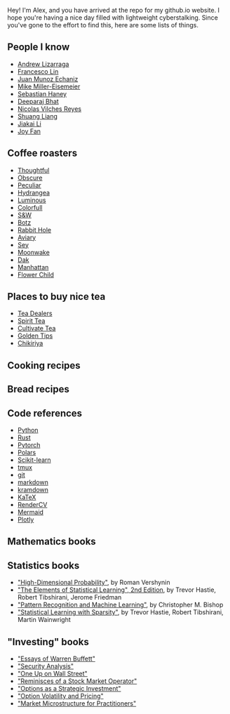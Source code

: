 Hey! I'm Alex, and you have arrived at the repo for my github.io website. I hope you're having a nice day filled with lightweight cyberstalking. Since you've gone to the effort to find this, here are some lists of things.

## People I know
- [Andrew Lizarraga](https://drewrl3v.github.io/)
- [Francesco Lin](https://www.math.columbia.edu/~flin/)
- [Juan Munoz Echaniz](https://sites.google.com/scgp.stonybrook.edu/juanmunozechaniz/)
- [Mike Miller-Eisemeier](https://sites.google.com/view/millereismeier/home)
- [Sebastian Haney](https://sites.google.com/view/sebastian-haney/home)
- [Deeparaj Bhat](https://sites.google.com/view/dbhat/)
- [Nicolas Vilches Reyes](https://www.math.columbia.edu/~nivilches/)
- [Shuang Liang]()
- [Jiakai Li](http://instantons.org/)
- [Joy Fan](https://joylfan.weebly.com/)

## Coffee roasters
- [Thoughtful](https://thoughtfulcoffee.co/)
- [Obscure](https://www.obscure.coffee/)
- [Peculiar]()
- [Hydrangea](https://hydrangea.coffee/)
- [Luminous](https://www.loveluminous.coffee/)
- [Colorfull](https://colorfullcoffee.com/)
- [S&W](https://www.swroasting.coffee/)
- [Botz](https://botz-coffee.com/)
- [Rabbit Hole](https://www.rabbitholeroasters.com/)
- [Aviary](https://aviary.coffee/)
- [Sey](https://www.seycoffee.com/)
- [Moonwake](https://moonwakecoffeeroasters.com/)
- [Dak](https://www.dakcoffeeroasters.com/)
- [Manhattan](https://manhattancoffeeroasters.com/shop/)
- [Flower Child](https://flowerchildcoffee.com/)


## Places to buy nice tea
- [Tea Dealers](https://www.teadealers.com/)
- [Spirit Tea](https://spirittea.co/)
- [Cultivate Tea](https://cultivatetea.com/collections/tea)
- [Golden Tips](https://www.goldentipstea.com/)
- [Chikiriya](https://kyo-chikiriya.shop/)

## Cooking recipes


## Bread recipes


## Code references
- [Python](https://docs.python.org/3/library/)
- [Rust](https://doc.rust-lang.org/std/index.html)
- [Pytorch](https://pytorch.org/docs/stable/index.html) 
- [Polars](https://docs.pola.rs/)
- [Scikit-learn](https://scikit-learn.org/stable/api/index.html)
- [tmux](https://github.com/tmux/tmux/wiki/Getting-Started)
- [git](https://git-scm.com/doc)
- [markdown](https://www.markdownguide.org/cheat-sheet/)
- [kramdown](https://kramdown.gettalong.org/quickref.html) 
- [KaTeX](https://katex.org/docs/supported.html)
- [RenderCV](https://docs.rendercv.com/user_guide/)
- [Mermaid](https://mermaid.js.org)
- [Plotly](https://plotly.com/javascript/)

## Mathematics books


## Statistics books
- ["High-Dimensional Probability"](https://www.math.uci.edu/~rvershyn/papers/HDP-book/HDP-book.pdf), by Roman Vershynin
- ["The Elements of Statistical Learning", 2nd Edition](https://libgen.is/book/index.php?md5=0161E6689920ACB72E562A5B8D726F4D), by Trevor Hastie, Robert Tibshirani, Jerome Friedman
- ["Pattern Recognition and Machine Learning"](https://libgen.is/book/index.php?md5=6B552B24CAE380BB656F7AAEF7F81B46), by Christopher M. Bishop
- ["Statistical Learning with Sparsity"](https://libgen.is/book/index.php?md5=823BE00791A0521B82B15C9A35CB9C1E), by Trevor Hastie, Robert Tibshirani, Martin Wainwright

## "Investing" books
- ["Essays of Warren Buffett"]()
- ["Security Analysis"]()
- ["One Up on Wall Street"]()
- ["Reminisces of a Stock Market Operator"]()
- ["Options as a Strategic Investment"]()
- ["Option Volatility and Pricing"]()
- ["Market Microstructure for Practitioners"]() 

